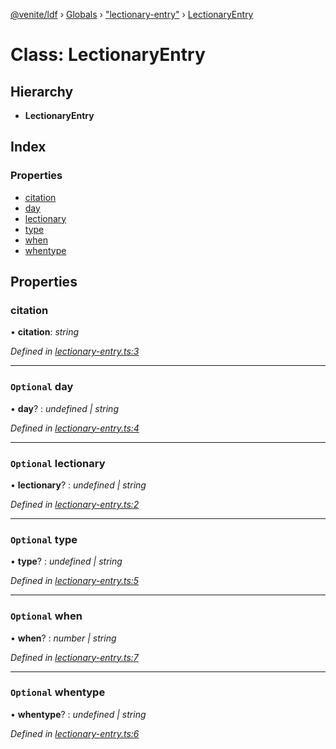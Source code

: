 [@venite/ldf](../README.md) › [Globals](../globals.md) › ["lectionary-entry"](../modules/_lectionary_entry_.md) › [LectionaryEntry](_lectionary_entry_.lectionaryentry.md)

# Class: LectionaryEntry

## Hierarchy

* **LectionaryEntry**

## Index

### Properties

* [citation](_lectionary_entry_.lectionaryentry.md#citation)
* [day](_lectionary_entry_.lectionaryentry.md#optional-day)
* [lectionary](_lectionary_entry_.lectionaryentry.md#optional-lectionary)
* [type](_lectionary_entry_.lectionaryentry.md#optional-type)
* [when](_lectionary_entry_.lectionaryentry.md#optional-when)
* [whentype](_lectionary_entry_.lectionaryentry.md#optional-whentype)

## Properties

###  citation

• **citation**: *string*

*Defined in [lectionary-entry.ts:3](https://github.com/gbj/venite/blob/8fe09e24/ldf/src/lectionary-entry.ts#L3)*

___

### `Optional` day

• **day**? : *undefined | string*

*Defined in [lectionary-entry.ts:4](https://github.com/gbj/venite/blob/8fe09e24/ldf/src/lectionary-entry.ts#L4)*

___

### `Optional` lectionary

• **lectionary**? : *undefined | string*

*Defined in [lectionary-entry.ts:2](https://github.com/gbj/venite/blob/8fe09e24/ldf/src/lectionary-entry.ts#L2)*

___

### `Optional` type

• **type**? : *undefined | string*

*Defined in [lectionary-entry.ts:5](https://github.com/gbj/venite/blob/8fe09e24/ldf/src/lectionary-entry.ts#L5)*

___

### `Optional` when

• **when**? : *number | string*

*Defined in [lectionary-entry.ts:7](https://github.com/gbj/venite/blob/8fe09e24/ldf/src/lectionary-entry.ts#L7)*

___

### `Optional` whentype

• **whentype**? : *undefined | string*

*Defined in [lectionary-entry.ts:6](https://github.com/gbj/venite/blob/8fe09e24/ldf/src/lectionary-entry.ts#L6)*

